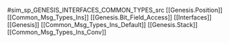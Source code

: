 #sim_sp_GENESIS_INTERFACES_COMMON_TYPES_src
[[Genesis.Position]]
[[Common_Msg_Types_Ins]]
[[Genesis.Bit_Field_Access]]
[[Interfaces]]
[[Genesis]]
[[Common_Msg_Types_Ins_Default]]
[[Genesis.Stack]]
[[Common_Msg_Types_Ins_Conv]]
